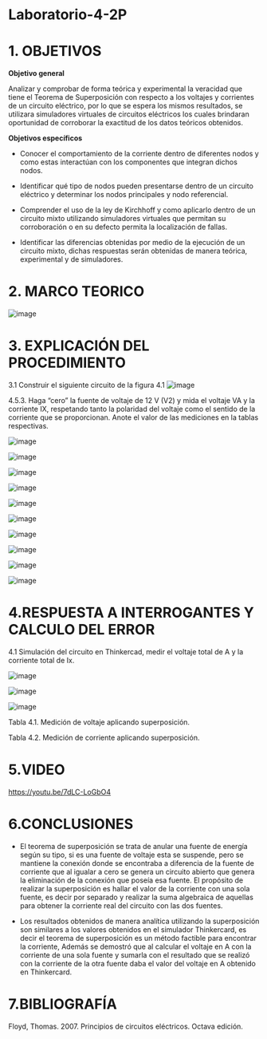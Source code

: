 # Laboratorio-4-2P
# 1. OBJETIVOS 

**Objetivo general**

Analizar y comprobar de forma teórica y experimental la veracidad que tiene el Teorema de Superposición con respecto a los voltajes y corrientes de un circuito eléctrico, por lo que se espera los mismos resultados, se utilizara simuladores virtuales de circuitos eléctricos los cuales brindaran oportunidad de corroborar la exactitud de los datos teóricos obtenidos.

**Objetivos específicos**

* Conocer el comportamiento de la corriente dentro de diferentes nodos y como estas interactúan con los componentes que integran dichos nodos.

* Identificar qué tipo de nodos pueden presentarse dentro de un circuito eléctrico y determinar los nodos principales y nodo referencial.

* Comprender el uso de la ley de Kirchhoff y como aplicarlo dentro de un circuito mixto utilizando simuladores virtuales que permitan su corroboración o en su defecto permita la localización de fallas.

* Identificar las diferencias obtenidas por medio de la ejecución de un circuito mixto, dichas respuestas serán obtenidas de manera teórica, experimental y de simuladores.

# 2. MARCO TEORICO 

![image](https://user-images.githubusercontent.com/105617383/176051739-14a85931-ddf4-440b-9f56-964e2ba2942d.png)

# 3. EXPLICACIÓN DEL PROCEDIMIENTO

3.1 Construir el siguiente circuito de la figura 4.1
![image](https://user-images.githubusercontent.com/105617383/176054402-25094f1c-08ae-494d-9e36-d5c3aca33b6b.png)

4.5.3. Haga “cero” la fuente de voltaje de 12 V (V2) y mida el voltaje VA y la corriente IX, respetando tanto la polaridad del voltaje como el sentido de la corriente que se proporcionan. Anote el valor de las mediciones en la tablas respectivas.

![image](https://user-images.githubusercontent.com/105617383/176059067-b3f8892f-4ba5-4d77-a96f-e1aa68516f11.png)

![image](https://user-images.githubusercontent.com/105617383/176057647-bc1deac5-c273-4e78-bead-96b1ae19d05d.png)

![image](https://user-images.githubusercontent.com/105617383/176060703-7d08df23-8691-4ed1-9f89-47a0d6da95c9.png)

![image](https://user-images.githubusercontent.com/105617383/176059953-761613ba-f123-4200-a6e9-59033c21ba82.png)

![image](https://user-images.githubusercontent.com/105617383/176061485-a3b22eed-0f0e-4ba6-b15c-cd8792aff3bb.png)

![image](https://user-images.githubusercontent.com/105617383/176061889-884f2c91-24ee-41f2-ad2b-fd22af80fc7c.png)

![image](https://user-images.githubusercontent.com/105617383/176062268-4408df0e-5ec7-4d9a-998a-e1fc0bf43cd6.png)

![image](https://user-images.githubusercontent.com/105671763/176065138-7678b31d-8503-48d5-8fbc-4842e0a07d7a.png)

![image](https://user-images.githubusercontent.com/105671763/176065433-36b3b69d-29b2-43b0-996d-e3e76e12ce72.png)

![image](https://user-images.githubusercontent.com/105671763/176066028-b6330100-f219-4780-8665-36243bc51d97.png)


# 4.RESPUESTA A INTERROGANTES Y CALCULO DEL ERROR

4.1 Simulación del circuito en Thinkercad, medir el voltaje total de A y la corriente total de Ix.

![image](https://user-images.githubusercontent.com/105617383/176052818-63b69792-0c84-47a4-be94-fb65ea4a1df0.png)

![image](https://user-images.githubusercontent.com/105617383/176052774-b32641d9-6ff1-403b-b006-a4cf49f3ae7a.png)

![image](https://user-images.githubusercontent.com/105617383/176052796-1f98b246-69b3-4f9b-ba1a-0f13a4f3bd39.png)


Tabla 4.1. Medición de voltaje aplicando superposición.

Tabla 4.2. Medición de corriente aplicando superposición.

# 5.VIDEO

https://youtu.be/7dLC-LoGbO4

# 6.CONCLUSIONES
* El teorema de superposición se trata de anular una fuente de energía según su tipo, si es una fuente de voltaje esta se suspende, pero se mantiene la conexión donde se encontraba a diferencia de la fuente de corriente que al igualar a cero se genera un circuito abierto que genera la eliminación de la conexión que poseía esa fuente. El propósito de realizar la superposición es hallar el valor de la corriente con una sola fuente, es decir por separado y realizar la suma algebraica de aquellas para obtener la corriente real del circuito con las dos fuentes.

* Los resultados obtenidos de manera analítica utilizando la superposición son similares a los valores obtenidos en el simulador Thinkercard, es decir el teorema de superposición es un método factible para encontrar la corriente, Además se demostró que al calcular el voltaje en A con la corriente de una sola fuente y sumarla con el resultado que se realizó con la corriente de la otra fuente daba el valor del voltaje en A obtenido en Thinkercard.

# 7.BIBLIOGRAFÍA

Floyd, Thomas. 2007. Principios de circuitos eléctricos. Octava edición.
